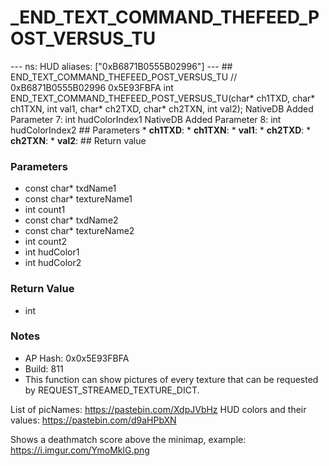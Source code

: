 # _END_TEXT_COMMAND_THEFEED_POST_VERSUS_TU

--- ns: HUD aliases: ["0xB6871B0555B02996"] --- ## END_TEXT_COMMAND_THEFEED_POST_VERSUS_TU  // 0xB6871B0555B02996 0x5E93FBFA int END_TEXT_COMMAND_THEFEED_POST_VERSUS_TU(char* ch1TXD, char* ch1TXN, int val1, char* ch2TXD, char* ch2TXN, int val2);  NativeDB Added Parameter 7: int hudColorIndex1 NativeDB Added Parameter 8: int hudColorIndex2  ## Parameters * **ch1TXD**: * **ch1TXN**: * **val1**: * **ch2TXD**: * **ch2TXN**: * **val2**:  ## Return value

### Parameters
* const char* txdName1
* const char* textureName1
* int count1
* const char* txdName2
* const char* textureName2
* int count2
* int hudColor1
* int hudColor2

### Return Value
* int

### Notes
* AP Hash: 0x0x5E93FBFA
* Build: 811
* This function can show pictures of every texture that can be requested by REQUEST_STREAMED_TEXTURE_DICT.

List of picNames: https://pastebin.com/XdpJVbHz
HUD colors and their values: https://pastebin.com/d9aHPbXN

Shows a deathmatch score above the minimap, example: https://i.imgur.com/YmoMklG.png

